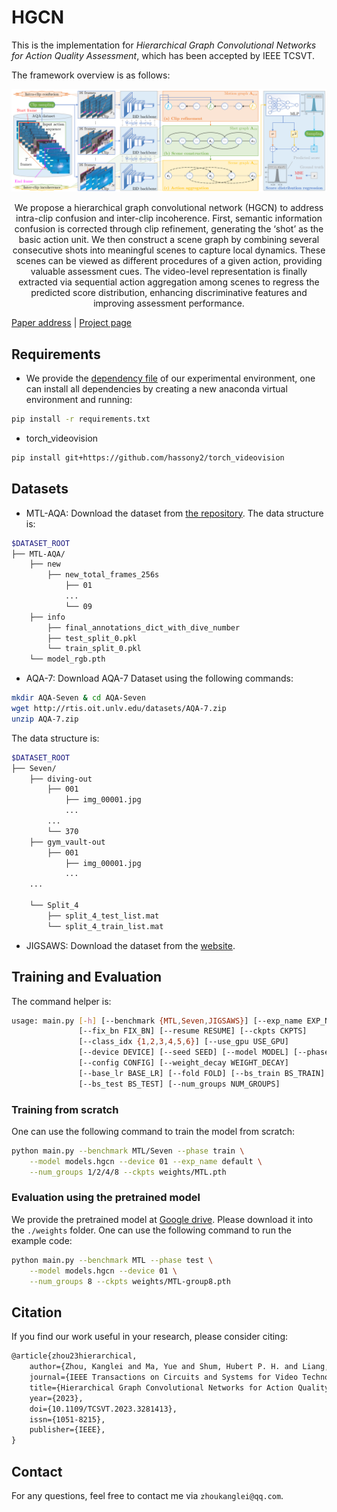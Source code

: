# HGCN

This is the implementation for *Hierarchical Graph Convolutional Networks for Action Quality Assessment*, which has been accepted by IEEE TCSVT. 

The framework overview is as follows:

![](./imgs/overview.png)

<center>We propose a hierarchical graph convolutional network (HGCN) to address intra-clip confusion and inter-clip incoherence. First, semantic information confusion is corrected through clip refinement, generating the ‘shot’ as the basic action unit. We then construct a scene graph by combining several consecutive shots into meaningful scenes to capture local dynamics. These scenes can be viewed as different procedures of a given action, providing valuable assessment cues. The video-level representation is finally extracted via sequential action aggregation among scenes to regress the predicted score distribution, enhancing discriminative features and improving assessment performance.</center>

[Paper address](https://doi.org/https://doi.org/10.1109/TCSVT.2023.3281413) | [Project page](http://hubertshum.com/pbl_tcsvt2023aqa.htm)

## Requirements

- We provide the [dependency file](requirements.txt) of our experimental environment, one can install all dependencies by creating a new anaconda virtual environment and running:

````bash
pip install -r requirements.txt
````

- torch_videovision

```bash
pip install git+https://github.com/hassony2/torch_videovision
```

## Datasets

- MTL-AQA: Download the dataset from [the repository](https://github.com/ParitoshParmar/MTL-AQA). The data structure is:

```bash
$DATASET_ROOT
├── MTL-AQA/
    ├── new
        ├── new_total_frames_256s
            ├── 01
            ...
            └── 09
    ├── info
        ├── final_annotations_dict_with_dive_number
        ├── test_split_0.pkl
        └── train_split_0.pkl
    └── model_rgb.pth
```

- AQA-7: Download AQA-7 Dataset using the following commands:
```bash
mkdir AQA-Seven & cd AQA-Seven
wget http://rtis.oit.unlv.edu/datasets/AQA-7.zip
unzip AQA-7.zip
```
The data structure is:

```bash
$DATASET_ROOT
├── Seven/
    ├── diving-out
        ├── 001
            ├── img_00001.jpg
            ...
        ...
        └── 370
    ├── gym_vault-out
        ├── 001
            ├── img_00001.jpg
            ...
    ...

    └── Split_4
        ├── split_4_test_list.mat
        └── split_4_train_list.mat
```

- JIGSAWS: Download the dataset from the [website](https://cs.jhu.edu/~los/jigsaws/info.php).

## Training and Evaluation

The command helper is:

```bash
usage: main.py [-h] [--benchmark {MTL,Seven,JIGSAWS}] [--exp_name EXP_NAME]
               [--fix_bn FIX_BN] [--resume RESUME] [--ckpts CKPTS]
               [--class_idx {1,2,3,4,5,6}] [--use_gpu USE_GPU]
               [--device DEVICE] [--seed SEED] [--model MODEL] [--phase PHASE]
               [--config CONFIG] [--weight_decay WEIGHT_DECAY]
               [--base_lr BASE_LR] [--fold FOLD] [--bs_train BS_TRAIN]
               [--bs_test BS_TEST] [--num_groups NUM_GROUPS]
```


### Training from scratch

One can use the following command to train the model from scratch:

```bash
python main.py --benchmark MTL/Seven --phase train \
    --model models.hgcn --device 01 --exp_name default \
    --num_groups 1/2/4/8 --ckpts weights/MTL.pth
```

### Evaluation using the pretrained model

We provide the pretrained model at [Google drive](https://drive.google.com/drive/folders/1P6ZgE0DksnWBw4oJFg-vo5kY0SsWD1G_?usp=sharing). Please download it into the `./weights` folder.  One can use the following command to run the example code:

```bash
python main.py --benchmark MTL --phase test \
    --model models.hgcn --device 01 \
    --num_groups 8 --ckpts weights/MTL-group8.pth
```

## Citation

If you find our work useful in your research, please consider citing:

```latex
@article{zhou23hierarchical,
    author={Zhou, Kanglei and Ma, Yue and Shum, Hubert P. H. and Liang, Xiaohui},
    journal={IEEE Transactions on Circuits and Systems for Video Technology},
    title={Hierarchical Graph Convolutional Networks for Action Quality Assessment},
    year={2023},
    doi={10.1109/TCSVT.2023.3281413},
    issn={1051-8215},
    publisher={IEEE},
}
```

## Contact

For any questions, feel free to contact me via `zhoukanglei@qq.com`.